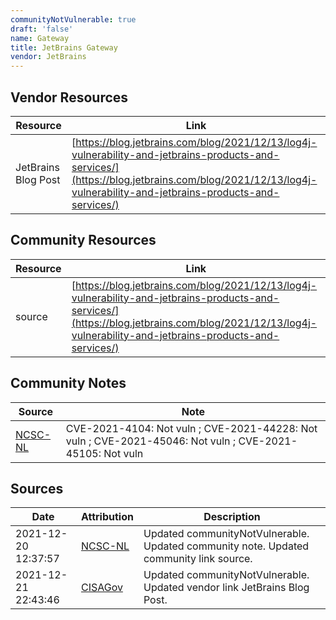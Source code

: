 ```yaml
---
communityNotVulnerable: true
draft: 'false'
name: Gateway
title: JetBrains Gateway
vendor: JetBrains
---
```


## Vendor Resources
| Resource | Link |
| --- | --- |
| JetBrains Blog Post | [https://blog.jetbrains.com/blog/2021/12/13/log4j-vulnerability-and-jetbrains-products-and-services/](https://blog.jetbrains.com/blog/2021/12/13/log4j-vulnerability-and-jetbrains-products-and-services/) |

## Community Resources
| Resource | Link |
| --- | --- |
| source | [https://blog.jetbrains.com/blog/2021/12/13/log4j-vulnerability-and-jetbrains-products-and-services/](https://blog.jetbrains.com/blog/2021/12/13/log4j-vulnerability-and-jetbrains-products-and-services/) |

## Community Notes
| Source | Note |
| --- | --- |
| [NCSC-NL](https://github.com/NCSC-NL/log4shell/blob/main/software/README.md) | CVE-2021-4104: Not vuln ; CVE-2021-44228: Not vuln ; CVE-2021-45046: Not vuln ; CVE-2021-45105: Not vuln </ul> |

## Sources
| Date | Attribution | Description |
| --- | --- | --- |
| 2021-12-20 12:37:57 | [NCSC-NL](https://github.com/NCSC-NL/log4shell/blob/main/software/README.md) | Updated communityNotVulnerable. Updated community note. Updated community link source.  |
| 2021-12-21 22:43:46 | [CISAGov](https://raw.githubusercontent.com/cisagov/log4j-affected-db/develop/README.md) | Updated communityNotVulnerable. Updated vendor link JetBrains Blog Post.  |
